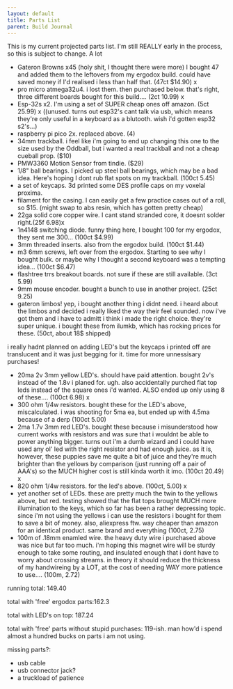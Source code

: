 ```yaml
---
layout: default
title: Parts List
parent: Build Journal
---
```


This is my current projected parts list. I'm still REALLY early in the process, so this is subject to change. A lot

- Gateron Browns x45 (holy shit, I thought there were more) I bought 47 and added them to the leftovers from my ergodox build. could have saved money if I'd realised i less than half that. (47ct $14.90) x
- pro micro atmega32u4. i lost them. then purchased below. that's right, three different boards bought for this build.... (2ct 10.99) x
- Esp-32s x2. I'm using a set of SUPER cheap ones off amazon. (5ct 25.99) x
      ((unused. turns out esp32's cant talk via usb, which means they're only useful in a keyboard as a blutooth. wish i'd gotten esp32 s2's...) 
- raspberry pi pico 2x. replaced above. (4)
- 34mm trackball. i feel like i'm going to end up changing this one to the size used by the Oddball, but i wanted a real trackball and not a cheap cueball prop. ($10)
- PMW3360 Motion Sensor from tindie. ($29)
- 1/8" ball bearings. I picked up steel ball bearings, which may be a bad idea. Here's hoping I dont rub flat spots on my trackball. (100ct 5.45)
- a set of keycaps. 3d printed some DES profile caps on my voxelal proxima. 
- filament for the casing. I can easily get a few practice cases out of a roll, so $15. (might swap to abs resin, which has gotten pretty cheap)
- 22ga solid core copper wire.  I cant stand stranded core, it doesnt solder right.(25f 6.98)x
- 1n4148 switching diode. funny thing here, I bought 100 for my ergodox, they sent me 300... (100ct $4.99)
- 3mm threaded inserts. also from the ergodox build. (100ct $1.44)
- m3 6mm screws, left over from the ergodox. Starting to see why I bought bulk. or maybe why I thought a second keyboard was a tempting idea... (100ct $6.47)
- flashtree trrs breakout boards. not sure if these are still available. (3ct 5.99)
- 9mm mouse encoder. bought a bunch to use in another project. (25ct 9.25)
- gateron limbos! yep, i bought another thing i didnt need. i heard about the limbos and decided i really liked the way their feel sounded. now i've got them and i have to admitt i think i made the right choice. they're super unique. i bought these from ilumkb, which has rocking prices for these. (50ct, about 18$ shipped) 


i really hadnt planned on adding LED's but the keycaps i printed off are translucent and it was just begging for it. time for more unnessisary purchases!
- 20ma 2v 3mm yellow LED's. should have paid attention. bought 2v's instead of the 1.8v i planed for. ugh. also accidentally purched flat top leds instead of the square ones i'd wanted. ALSO ended up only using 8 of these.... (100ct 6.98) x
- 300 ohm 1/4w resistors. bought these for the LED's above, miscalculated. i was shooting for 5ma ea, but ended up with 4.5ma because of a derp (100ct 5.00)
- 2ma 1.7v 3mm red LED's. bought these because i misunderstood how current works with resistors and was sure that i wouldnt be able to power anything bigger. turns out i'm a dumb wizard and i could have used any ol' led with the right resistor and had enough juice. as it is, however, these puppies save me quite a bit of juice and they're much brighter than the yellows by comparison (just running off a pair of AAA's) so the MUCH higher cost is still kinda worth it imo. (100ct 20.49) x
- 820 ohm 1/4w resistors. for the led's above.  (100ct, 5.00) x
- yet another set of LEDs. these are pretty much the twin to the yellows above, but red. testing showed that the flat tops brought MUCH more illumination to the keys, which so far has been a rather depressing topic. since i'm not using the yellows i can use the resistors i bought for them to save a bit of money. also, aliexpress ftw. way cheaper than amazon for an identical product. same brand and everything (100ct, 2.75)
- 100m of .18mm enamled wire. the heavy duty wire i purchased above was nice but far too much. i'm hoping this magnet wire will be sturdy enough to take some routing, and insulated enough that i dont have to worry about crossing streams. in theory it should reduce the thickness of my handwireing by a LOT, at the cost of needing WAY more patience to use.... (100m, 2.72)

running total: 149.40

total with 'free' ergodox parts:162.3

total with LED's on top: 187.24

total with 'free' parts without stupid purchases: 119-ish. man how'd i spend almost a hundred bucks on parts i am not using. 

missing parts?:
- usb cable
- usb connector jack?
- a truckload of patience

